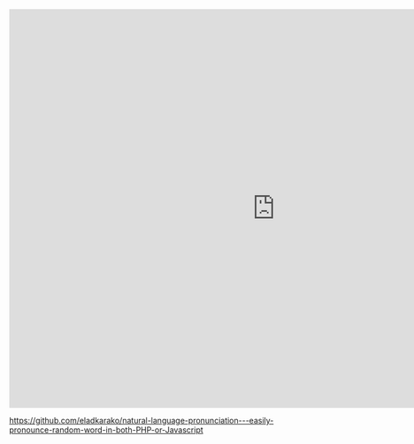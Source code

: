 <iframe width="960" height="720" src="https://www.youtube-nocookie.com/embed/LNVz5RykbIc?rel=0&amp;showinfo=0&amp;showads=0" frameborder="0" allowfullscreen></iframe>

<a href="https://github.com/eladkarako/natural-language-pronunciation---easily-pronounce-random-word-in-both-PHP-or-Javascript" target="_blank">https://github.com/eladkarako/natural-language-pronunciation---easily-pronounce-random-word-in-both-PHP-or-Javascript</a>